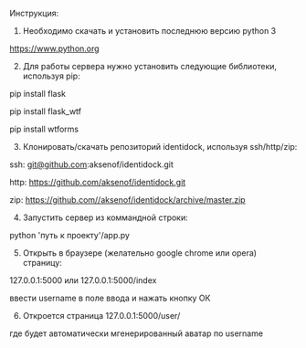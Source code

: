 
Инструкция:

1. Необходимо скачать и установить последнюю версию python 3

https://www.python.org

2. Для работы сервера нужно установить следующие библиотеки, используя pip:

pip install flask

pip install flask_wtf

pip install wtforms

3. Клонировать/скачать репозиторий identidock, используя ssh/http/zip:

ssh: git@github.com:aksenof/identidock.git

http: https://github.com/aksenof/identidock.git

zip: https://github.com//aksenof/identidock/archive/master.zip

4. Запустить сервер из коммандной строки:

python 'путь к проекту'/app.py

5. Открыть в браузере (желательно google chrome или opera) страницу:

127.0.0.1:5000 или 127.0.0.1:5000/index

ввести username в поле ввода и нажать кнопку ОК

6. Откроется страница 127.0.0.1:5000/user/<username>

где будет автоматически мгенерированный аватар по username
